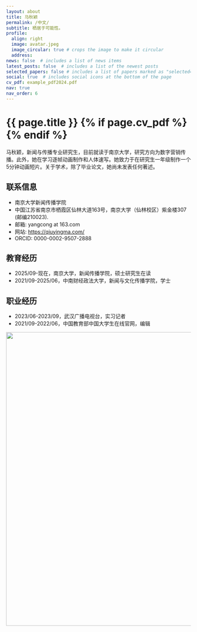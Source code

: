 ```yaml
---
layout: about
title: 马秋颖
permalink: /中文/
subtitle: 栖居于可能性。
profile:
  align: right
  image: avatar.jpeg
  image_circular: true # crops the image to make it circular
  address:
news: false  # includes a list of news items
latest_posts: false  # includes a list of the newest posts
selected_papers: false # includes a list of papers marked as "selected={true}"
social: true  # includes social icons at the bottom of the page
cv_pdf: example_pdf2024.pdf
nav: true
nav_order: 6
---
```



<h1 class="post-title">{{ page.title }} {% if page.cv_pdf %}<a href="{{ page.cv_pdf | prepend: 'assets/pdf/' | relative_url}}" target="_blank" rel="noopener noreferrer" class="float-right"><i class="fas fa-file-pdf"></i></a>{% endif %}</h1>

马秋颖，新闻与传播专业研究生，目前就读于南京大学，研究方向为数字营销传播。此外，她在学习逐帧动画制作和人体速写。她致力于在研究生一年级制作一个5分钟动画短片。关于学术，除了毕业论文，她尚未发表任何著述。

## 联系信息
- 南京大学新闻传播学院
- 中国江苏省南京市栖霞区仙林大道163号，南京大学（仙林校区）紫金楼307 (邮编210023).
- 邮箱: yangcong at 163.com
- 网站: https://qiuyingma.com/
- ORCID: 0000-0002-9507-2888

## 教育经历
- 2025/09-现在，南京大学，新闻传播学院，硕士研究生在读
- 2021/09-2025/06，中南财经政法大学，新闻与文化传播学院，学士

## 职业经历
- 2023/06-2023/09，武汉广播电视台，实习记者
- 2021/09-2022/06，中国教育部中国大学生在线官网，编辑


<a href="https://github.com/SocratesClub/SocratesClub.github.io/edit/master/_pages/%E4%B8%AD%E6%96%87.md">
  <img src="https://user-images.githubusercontent.com/543384/192227995-fdb3a693-2f68-4dc4-b9bd-06053066322f.png" width = "800" align="middle" />
</a>
